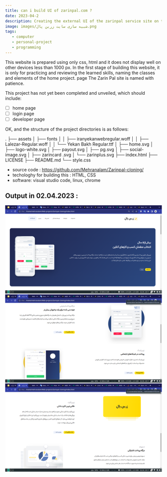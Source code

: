 ```yaml
---
title: can i build UI of zarinpal.com ?
date: 2023-04-2
description: Creating the external UI of the zarinpal service site on the thirteenth day of Badr and checking the logic code and base code of this project.
image: images/شبیه سازی سایت زرین پال.png
tags:
   - computer
   - personal-project
   - programming
---
```


This website is prepared using only css, html and it does not display well on other devices less than 1000 px. In the first stage of building this website, it is only for practicing and reviewing the learned skills, naming the classes and elements of the home project. page The Zarin Pal site is named with patience.

This project has not yet been completed and unveiled, which should include:

- [ ] home page
- [ ] login page
- [ ] developer page

OK, and the structure of the project directories is as follows:

.
├── assets
│   ├── fonts
│   │   ├── iranyekanwebregular.woff
│   │   ├── Lalezar-Regular.woff
│   │   └── Yekan Bakh Regular.ttf
│   ├── home.svg
│   ├── logo-white.svg
│   ├── payout.svg
│   ├── pg.svg
│   ├── social-image.svg
│   ├── zarincard .svg
│   └── zarinplus.svg
├── index.html
├── LICENSE
├── README.md
└── style.css


- source code : https://github.com/Mehranalam/Zarinpal-cloning/
- techologhy for building this : HTML, CSS
- software: visual studio code, linux, chrome

## Output in 02.04.2023 :

<img src="https://raw.githubusercontent.com/Mehranalam/Zarinpal-cloning/main/assets/2023-04-02-201120_1366x768_scrot.png">
<img src="https://raw.githubusercontent.com/Mehranalam/Zarinpal-cloning/main/assets/2023-04-02-201128_1366x768_scrot.png">
<img src="https://raw.githubusercontent.com/Mehranalam/Zarinpal-cloning/main/assets/2023-04-02-201135_1366x768_scrot.png">
